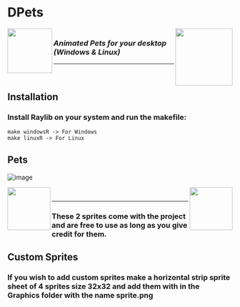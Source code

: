 # DPets

<Badges ref="https://github.com/Denellyne/DPets">
    <img width = 100 align="left" src="https://github.com/Denellyne/DPets/assets/56112881/047b1605-00a5-476f-af11-467aa82cbe1a">
<Badges\>

<Badges ref="https://github.com/Denellyne/DPets">
    <img width = 128 align="right" src="https://github.com/Denellyne/PCXSense/assets/56112881/9044a3b9-ddad-4a09-9cb6-b3304faadb39">
<Badges\>

<Badges>
    <img width = 120 align="center">
<Badges\>

### *Animated Pets for your desktop (Windows &amp; Linux)*

<hr>

&nbsp;

## Installation

### Install Raylib on your system and run the makefile:

    make windowsR -> For Windows
    make linuxR -> For Linux

## Pets 

![image](https://github.com/Denellyne/DPets/assets/56112881/b9ff23ae-452e-41a9-a3ba-dbe58e3fb550)

<Badges ref="https://github.com/Denellyne/DPets">
    <img width = 96 align="left" src="https://github.com/Denellyne/PCXSense/assets/56112881/47d64b3d-df8e-4337-bdfb-69100750c0c8">

<Badges ref="https://github.com/Denellyne/DPets">
    <img width = 96 align="right" src="https://github.com/Denellyne/PCXSense/assets/56112881/9044a3b9-ddad-4a09-9cb6-b3304faadb39">


&nbsp;

<hr>


### These 2 sprites come with the project and are free to use as long as you give credit for them.

## Custom Sprites

### If you wish to add custom sprites make a horizontal strip sprite sheet of 4 sprites size 32x32 and add them with in the Graphics folder with the name sprite.png 

